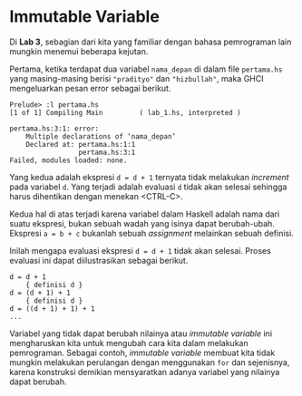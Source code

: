 # Immutable Variable

Di **Lab 3**, sebagian dari kita yang familiar dengan bahasa pemrograman
lain mungkin menemui beberapa kejutan.

Pertama, ketika terdapat dua variabel `nama_depan` di dalam file
`pertama.hs` yang masing-masing berisi `"pradityo"` dan `"hizbullah"`,
maka GHCI mengeluarkan pesan error sebagai berikut.
```
Prelude> :l pertama.hs
[1 of 1] Compiling Main         ( lab_1.hs, interpreted )

pertama.hs:3:1: error:
    Multiple declarations of ‘nama_depan’
    Declared at: pertama.hs:1:1
                 pertama.hs:3:1
Failed, modules loaded: none.
```

Yang kedua adalah ekspresi `d = d + 1` ternyata tidak melakukan
*increment* pada variabel `d`.  Yang terjadi adalah evaluasi `d` tidak
akan selesai sehingga harus dihentikan dengan menekan \<CTRL-C>.

Kedua hal di atas terjadi karena variabel dalam Haskell adalah nama dari
suatu ekspresi, bukan sebuah wadah yang isinya dapat berubah-ubah.
Ekspresi `a = b + c` bukanlah sebuah *assignment* melainkan sebuah
definisi.

Inilah mengapa evaluasi ekspresi `d = d + 1` tidak akan selesai. Proses evaluasi ini dapat diilustrasikan sebagai berikut.
```
d = d + 1
    { definisi d }
d = (d + 1) + 1
    { definisi d }
d = ((d + 1) + 1) + 1
...
```

Variabel yang tidak dapat berubah nilainya atau *immutable variable* ini
mengharuskan kita untuk mengubah cara kita dalam melakukan pemrograman.
Sebagai contoh, *immutable variable* membuat kita tidak mungkin melakukan
perulangan dengan menggunakan `for` dan sejenisnya, karena konstruksi
demikian mensyaratkan adanya variabel yang nilainya dapat berubah.
